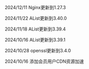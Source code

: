 2024/12/11 Nginx更新到1.27.3

2024/11/22 AList更新到3.40.0

2024/11/18 AList更新到3.39.4

2024/10/16 AList更新到3.39.1

2024/10/28 openssl更新到3.4.0

2024/10/16 添加会员用户CDN资源加速